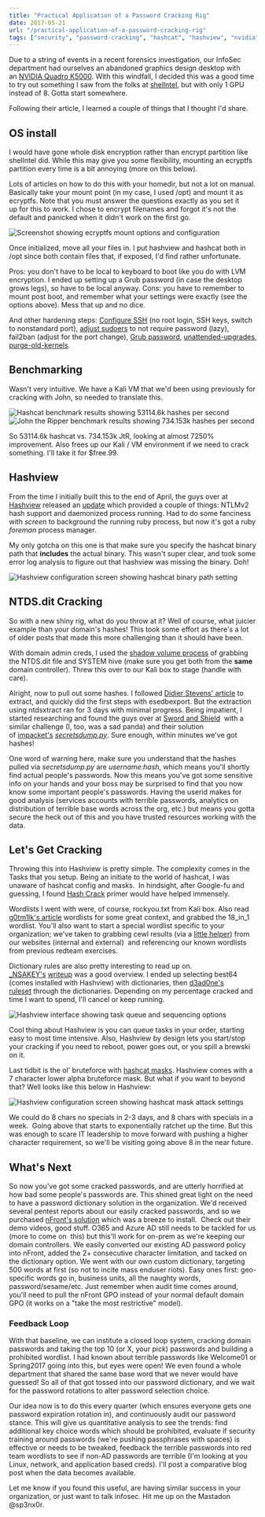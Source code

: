 ```yaml
---
title: "Practical Application of a Password Cracking Rig"
date: 2017-05-21
url: "/practical-application-of-a-password-cracking-rig"
tags: ["security", "password-cracking", "hashcat", "hashview", "nvidia", "gpu", "forensics", "ntds", "active-directory", "infosec"]
---
```


Due to a string of events in a recent forensics investigation, our InfoSec department had ourselves an abandoned graphics design desktop with an [NVIDIA Quadro K5000](https://www.nvidia.com/object/quadro-k5000.html#pdpContent=2). With this windfall, I decided this was a good time to try out something I saw from the folks at [shellntel](https://www.shellntel.com/blog/2017/2/8/how-to-build-a-8-gpu-password-cracker), but with only 1 GPU instead of 8. Gotta start somewhere.

Following their article, I learned a couple of things that I thought I'd share.

## OS install

I would have gone whole disk encryption rather than encrypt partition like shelIntel did. While this may give you some flexibility, mounting an ecryptfs partition every time is a bit annoying (more on this below).

Lots of articles on how to do this with your homedir, but not a lot on manual. Basically take your mount point (in my case, I used /opt) and mount it as ecryptfs. Note that you must answer the questions exactly as you set it up for this to work. I chose to encrypt filenames and forgot it's not the default and panicked when it didn't work on the first go.

![Screenshot showing ecryptfs mount options and configuration](images/ecryptfs.jpg)

Once initialized, move all your files in. I put hashview and hashcat both in /opt since both contain files that, if exposed, I'd find rather unfortunate.

Pros: you don't have to be local to keyboard to boot like you do with LVM encryption. I ended up setting up a Grub password (in case the desktop grows legs), so have to be local anyway. Cons: you have to remember to mount post boot, and remember what your settings were exactly (see the options above). Mess that up and no dice.

And other hardening steps: [Configure SSH](https://www.vultr.com/docs/securing-ssh-on-ubuntu-14-04) (no root login, SSH keys, switch to nonstandard port), [adjust sudoers](http://www.ducea.com/2006/06/18/linux-tips-password-usage-in-sudo-passwd-nopasswd/) to not require password (lazy), fail2ban (adjust for the port change), [Grub password](https://askubuntu.com/questions/656206/how-to-password-protect-grub-menu), [unattended-upgrades](https://linux-audit.com/using-unattended-upgrades-on-debian-and-ubuntu/), [purge-old-kernels](http://manpages.ubuntu.com/manpages/xenial/man1/purge-old-kernels.1.html).

## Benchmarking

Wasn't very intuitive. We have a Kali VM that we'd been using previously for cracking with John, so needed to translate this.

![Hashcat benchmark results showing 53114.6k hashes per second](images/hashcat-stats.jpg)
![John the Ripper benchmark results showing 734.153k hashes per second](images/john-stats.jpg)

So 53114.6k hashcat vs. 734.153k JtR, looking at almost 7250% improvement. Also frees up our Kali / VM environment if we need to crack something. I'll take it for $free.99.

## Hashview

From the time I initially built this to the end of April, the guys over at [Hashview](http://www.hashview.io) released an [update](http://www.hashview.io/releases/2017/03/22/release-0-6-0-beta.html) which provided a couple of things: NTLMv2 hash support and daemonized process running. Had to do some fanciness with _screen_ to background the running ruby process, but now it's got a ruby _foreman_ process manager.

My only gotcha on this one is that make sure you specify the hashcat binary path that **includes** the actual binary. This wasn't super clear, and took some error log analysis to figure out that hashview was missing the binary. Doh!

![Hashview configuration screen showing hashcat binary path setting](images/hashview-binary-locaiton.jpg)

## NTDS.dit Cracking

So with a new shiny rig, what do you throw at it? Well of course, what juicier example than your domain's hashes! This took some effort as there's a lot of older posts that made this more challenging than it should have been.

With domain admin creds, I used the [shadow volume process](https://www.trustwave.com/Resources/SpiderLabs-Blog/Tutorial-for-NTDS-goodness-\(VSSADMIN,-WMIS,-NTDS-dit,-SYSTEM\)/) of grabbing the NTDS.dit file and SYSTEM hive (make sure you get both from the **same** domain controller). Threw this over to our Kali box to stage (handle with care).

Alright, now to pull out some hashes. I followed [Didier Stevens' article](https://blog.didierstevens.com/2016/07/13/practice-ntds-dit-file-part-2-extracting-hashes/) to extract, and quickly did the first steps with esedbexport. But the extraction using ntdsxtract ran for 3 days with minimal progress. Being impatient, I started researching and found the guys over at [Sword and Shield](https://www.swordshield.com/2015/10/extracting-password-hashes-from-large-ntds-dit-files/)  with a similar challenge (I, too, was a sad panda) and their solution of [impacket's](https://github.com/CoreSecurity/impacket) [_secretsdump.py_](https://github.com/CoreSecurity/impacket/blob/master/examples/secretsdump.py). Sure enough, within minutes we've got hashes!

One word of warning here, make sure you understand that the hashes pulled via _secretsdump.py_ are _username:hash_, which means you'll shortly find actual people's passwords. Now this means you've got some sensitive info on your hands and your boss may be surprised to find that you now know some important people's passwords. Having the userid makes for good analysis (services accounts with terrible passwords, analytics on distribution of terrible base words across the org, etc.) but means you gotta secure the heck out of this and you have trusted resources working with the data.

## Let's Get Cracking

Throwing this into Hashview is pretty simple. The complexity comes in the Tasks that you setup. Being an initiate to the world of hashcat, I was unaware of hashcat config and masks.  In hindsight, after Google-fu and guessing, I found [Hash Crack](https://www.amazon.com/Hash-Crack-Password-Cracking-Manual/dp/1540444961/ref=sr_1_3?ie=UTF8&qid=1496503110&sr=8-3&keywords=password+crack) primer would have helped immensely.

Wordlists I went with were, of course, rockyou.txt from Kali box. Also read [g0tm1lk's article](https://blog.g0tmi1k.com/2011/06/dictionaries-wordlists/) wordlists for some great context, and grabbed the 18\_in\_1 wordlist. You'll also want to start a special wordlist specific to your organization; we've taken to grabbing cewl results (via a [little helper](https://github.com/kf5grd/cewl_loop/blob/master/cewl-loop.sh)) from our websites (internal and external)  and referencing our known wordlists from previous redteam exercises.

Dictionary rules are also pretty interesting to read up on. [\_NSAKEY's](https://abigisp.com/) [writeup](https://github.com/NSAKEY/nsa-rules) was a good overview. I ended up selecting best64 (comes installed with Hashview) with dictionaries, then [d3ad0ne's ruleset](https://github.com/hashcat/hashcat/blob/master/rules/d3ad0ne.rule) through the dictionaries. Depending on my percentage cracked and time I want to spend, I'll cancel or keep running.

![Hashview interface showing task queue and sequencing options](images/task-sequencing.jpg)

Cool thing about Hashview is you can queue tasks in your order, starting easy to most time intensive. Also, Hashview by design lets you start/stop your cracking if you need to reboot, power goes out, or you spill a brewski on it.

Last tidbit is the ol' bruteforce with [hashcat masks](https://hashcat.net/wiki/doku.php?id=mask_attack). Hashview comes with a 7 character lower alpha bruteforce mask. But what if you want to beyond that? Well looks like this below in Hashview:

![Hashview configuration screen showing hashcat mask attack settings](images/hashview-mask-config.jpg)

We could do 8 chars no specials in 2-3 days, and 8 chars with specials in a week.  Going above that starts to exponentially ratchet up the time. But this was enough to scare IT leadership to move forward with pushing a higher character requirement, so we'll be visiting going above 8 in the near future.

## What's Next

So now you've got some cracked passwords, and are utterly horrified at how bad some people's passwords are. This shined great light on the need to have a password dictionary solution in the organization. We'd received several pentest reports about our easily cracked passwords, and so we purchased [nFront's solution](https://nfrontsecurity.com/products/nfront-password-filter/) which was a breeze to install.  Check out their demo videos, good stuff. O365 and Azure AD still needs to be tackled for us (more to come on  this) but this'll work for on-prem as we're keeping our domain controllers. We easily converted our existing AD password policy into nFront, added the 2+ consecutive character limitation, and tacked on the dictionary option. We went with our own custom dictionary, targeting 500 words at first (so not to incite mass enduser riots). Easy ones first: geo-specific words go in, business units, all the naughty words, password/sesame/etc. Just remember when audit time comes around, you'll need to pull the nFront GPO instead of your normal default domain GPO (it works on a "take the most restrictive" model).

### Feedback Loop

With that baseline, we can institute a closed loop system, cracking domain passwords and taking the top 10 (or X, your pick) passwords and building a prohibited wordlist. I had known about terrible passwords like Welcome01 or Spring2017 going into this, but eyes were open! We even found a whole department that shared the same base word that we never would have guessed! So all of that got tossed into our password dictionary, and we wait for the password rotations to alter password selection choice.

Our idea now is to do this every quarter (which ensures everyone gets one password expiration rotation in), and continuously audit our password stance. This will give us quantitative analysis to see the trends: find additional key choice words which should be prohibited, evaluate if security training around passwords (we're pushing passphrases with spaces) is effective or needs to be tweaked, feedback the terrible passwords into red team wordlists to see if non-AD passwords are terrible (I'm looking at you Linux, network, and application based creds). I'll post a comparative blog post when the data becomes available.

Let me know if you found this useful, are having similar success in your organization, or just want to talk infosec. Hit me up on the Mastadon @sp3nx0r.
